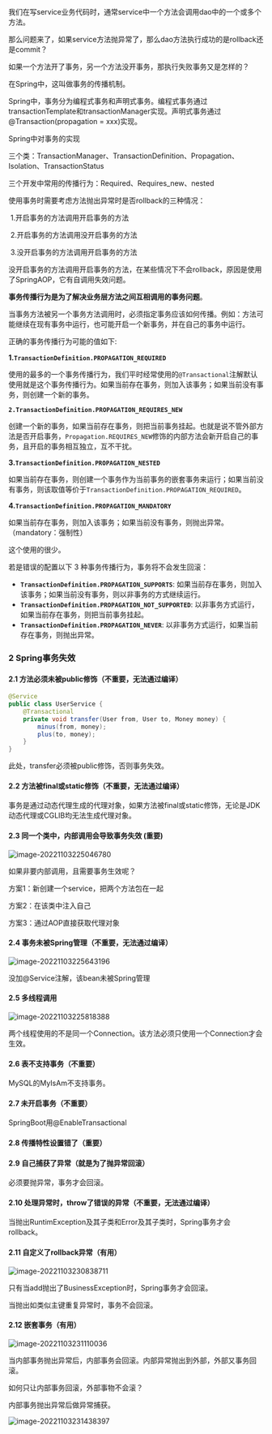我们在写service业务代码时，通常service中一个方法会调用dao中的一个或多个方法。

那么问题来了，如果service方法抛异常了，那么dao方法执行成功的是rollback还是commit？

如果一个方法开了事务，另一个方法没开事务，那执行失败事务又是怎样的？

在Spring中，这叫做事务的传播机制。



Spring中，事务分为编程式事务和声明式事务。编程式事务通过transactionTemplate和transactionManager实现。声明式事务通过@Transaction(propagation = xxx)实现。



Spring中对事务的实现

三个类：TransactionManager、TransactionDefinition、Propagation、Isolation、TransactionStatus

三个开发中常用的传播行为：Required、Requires_new、nested

使用事务时需要考虑方法抛出异常时是否rollback的三种情况：

​	1.开启事务的方法调用开启事务的方法

​	2.开启事务的方法调用没开启事务的方法

​	3.没开启事务的方法调用开启事务的方法



没开启事务的方法调用开启事务的方法，在某些情况下不会rollback，原因是使用了SpringAOP，它有自调用失效问题。



**事务传播行为是为了解决业务层方法之间互相调用的事务问题**。

当事务方法被另一个事务方法调用时，必须指定事务应该如何传播。例如：方法可能继续在现有事务中运行，也可能开启一个新事务，并在自己的事务中运行。

正确的事务传播行为可能的值如下:

**1.`TransactionDefinition.PROPAGATION_REQUIRED`**

使用的最多的一个事务传播行为，我们平时经常使用的`@Transactional`注解默认使用就是这个事务传播行为。如果当前存在事务，则加入该事务；如果当前没有事务，则创建一个新的事务。

**`2.TransactionDefinition.PROPAGATION_REQUIRES_NEW`**

创建一个新的事务，如果当前存在事务，则把当前事务挂起。也就是说不管外部方法是否开启事务，`Propagation.REQUIRES_NEW`修饰的内部方法会新开启自己的事务，且开启的事务相互独立，互不干扰。

**3.`TransactionDefinition.PROPAGATION_NESTED`**

如果当前存在事务，则创建一个事务作为当前事务的嵌套事务来运行；如果当前没有事务，则该取值等价于`TransactionDefinition.PROPAGATION_REQUIRED`。

**4.`TransactionDefinition.PROPAGATION_MANDATORY`**

如果当前存在事务，则加入该事务；如果当前没有事务，则抛出异常。（mandatory：强制性）

这个使用的很少。

若是错误的配置以下 3 种事务传播行为，事务将不会发生回滚：

- **`TransactionDefinition.PROPAGATION_SUPPORTS`**: 如果当前存在事务，则加入该事务；如果当前没有事务，则以非事务的方式继续运行。
- **`TransactionDefinition.PROPAGATION_NOT_SUPPORTED`**: 以非事务方式运行，如果当前存在事务，则把当前事务挂起。
- **`TransactionDefinition.PROPAGATION_NEVER`**: 以非事务方式运行，如果当前存在事务，则抛出异常。





### 2 Spring事务失效

####  2.1  方法必须未被public修饰（不重要，无法通过编译）

```java
@Service
public class UserService {
    @Transactional
    private void transfer(User from, User to, Money money) {
        minus(from, money);
        plus(to, money);
    }
}
```

此处，transfer必须被public修饰，否则事务失效。



#### 2.2 方法被final或static修饰（不重要，无法通过编译）

事务是通过动态代理生成的代理对象，如果方法被final或static修饰，无论是JDK动态代理或CGLIB均无法生成代理对象。

#### 2.3 同一个类中，内部调用会导致事务失效  (重要)

![image-20221103225046780](C:\Users\cat\AppData\Roaming\Typora\typora-user-images\image-20221103225046780.png)

如果非要内部调用，且需要事务生效呢？

方案1：新创建一个service，把两个方法包在一起

方案2：在该类中注入自己

方案3：通过AOP直接获取代理对象



#### 2.4 事务未被Spring管理（不重要，无法通过编译）

![image-20221103225643196](C:\Users\cat\AppData\Roaming\Typora\typora-user-images\image-20221103225643196.png)

没加@Service注解，该bean未被Spring管理

#### 2.5 多线程调用

![image-20221103225818388](C:\Users\cat\AppData\Roaming\Typora\typora-user-images\image-20221103225818388.png)

两个线程使用的不是同一个Connection。该方法必须只使用一个Connection才会生效。

#### 2.6 表不支持事务（不重要）

MySQL的MyIsAm不支持事务。

#### 2.7 未开启事务（不重要）

SpringBoot用@EnableTransactional



#### 2.8 传播特性设置错了（重要）

#### 2.9 自己捕获了异常（就是为了抛异常回滚）

必须要抛异常，事务才会回滚。

#### 2.10 处理异常时，throw了错误的异常（不重要，无法通过编译）

当抛出RuntimException及其子类和Error及其子类时，Spring事务才会rollback。

#### 2.11 自定义了rollback异常（有用）

![image-20221103230838711](C:\Users\cat\AppData\Roaming\Typora\typora-user-images\image-20221103230838711.png)

只有当add抛出了BusinessException时，Spring事务才会回滚。

当抛出如类似主键重复异常时，事务不会回滚。

#### 2.12 嵌套事务（有用）

![image-20221103231110036](C:\Users\cat\AppData\Roaming\Typora\typora-user-images\image-20221103231110036.png)

当内部事务抛出异常后，内部事务会回滚。内部异常抛出到外部，外部又事务回滚。

如何只让内部事务回滚，外部事物不会滚？

内部事务抛出异常后做异常捕获。



![image-20221103231438397](C:\Users\cat\AppData\Roaming\Typora\typora-user-images\image-20221103231438397.png)